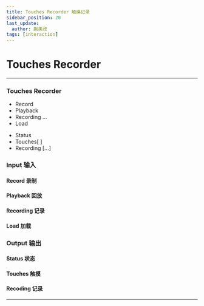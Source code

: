 ```yaml
---
title: Touches Recorder 触摸记录
sidebar_position: 20
last_update:
  author: 蒯美政
tags: [interaction]
---
```


# Touches Recorder

---

<div className="patch-container">
    <div className="patch processor">
        <h3>Touches Recorder</h3>
        <ul className="inputs">
            <li>Record <span className="checkbox-off"></span></li>
            <li>Playback <span className="checkbox-off"></span></li>
            <li>Recording <span>...</span></li>
            <li>Load <span className="checkbox-off"></span></li>
        </ul>
        <ul className="outputs">
            <li>Status <span className="patch-color-preview status" ></span></li>
            <li>Touches<span>[ ]</span> </li>
            <li>Recording <span>[...]</span> </li>
        </ul>
    </div>
</div>

<div className="port-descriptions">
<div className="inputs">

### Input 输入

#### Record 录制

#### Playback 回放

#### Recording 记录

#### Load 加载

</div>
<div className="outputs">

### Output 输出

#### Status 状态

#### Touches 触摸

#### Recoding 记录

</div>
</div>

------
